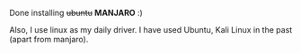 Done installing ~~ubuntu~~ **MANJARO** :)

Also, I use linux as my daily driver. I have used Ubuntu, Kali Linux in the past (apart from manjaro).
